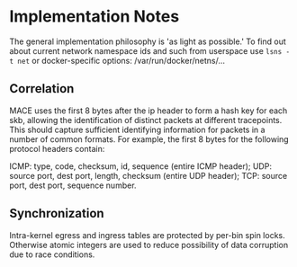 # Implementation Notes

The general implementation philosophy is 'as light as possible.'
To find out about current network namespace ids and such from userspace use `lsns -t net` or docker-specific options: /var/run/docker/netns/...

## Correlation

MACE uses the first 8 bytes after the ip header to form a hash key for each skb,
allowing the identification of distinct packets at different tracepoints.
This should capture sufficient identifying information for packets in a number of common formats.
For example, the first 8 bytes for the following protocol headers contain:

  ICMP: type, code, checksum, id, sequence (entire ICMP header);
  UDP: source port, dest port, length, checksum (entire UDP header);
  TCP: source port, dest port, sequence number.

## Synchronization

Intra-kernel egress and ingress tables are protected by per-bin spin locks.
Otherwise atomic integers are used to reduce possibility of data corruption due to race conditions.


